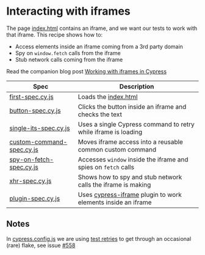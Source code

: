 # Interacting with iframes

The page [index.html](index.html) contains an iframe, and we want our tests to work with that iframe. This recipe shows how to:

- Access elements inside an iframe coming from a 3rd party domain
- Spy on `window.fetch` calls from the iframe
- Stub network calls coming from the iframe

Read the companion blog post [Working with iframes in Cypress](https://cypress.io/blog/2020/02/12/working-with-iframes-in-cypress/)

Spec | Description
--- | ---
[first-spec.cy.js](cypress/e2e/first-spec.cy.js) | Loads the [index.html](index.html)
[button-spec.cy.js](cypress/e2e/button-spec.cy.js) | Clicks the button inside an iframe and checks the text
[single-its-spec.cy.js](cypress/e2e/single-its-spec.cy.js) | Uses a single Cypress command to retry while iframe is loading
[custom-command-spec.cy.js](cypress/e2e/custom-command-spec.cy.js) | Moves iframe access into a reusable common custom command
[spy-on-fetch-spec.cy.js](cypress/e2e/spy-on-fetch-spec.cy.js) | Accesses `window` inside the iframe and spies on `fetch` calls
[xhr-spec.cy.js](cypress/e2e/xhr-spec.cy.js) | Shows how to spy and stub network calls the iframe is making
[plugin-spec.cy.js](cypress/e2e/plugin-spec.cy.js) | Uses [cypress-iframe](https://gitlab.com/kgroat/cypress-iframe) plugin to work elements inside an iframe

## Notes

In [cypress.config.js](cypress.config.js) we are using [test retries](https://on.cypress.io/test-retries) to get through an occasional (rare) flake, see issue [#558](https://github.com/cypress-io/cypress-example-recipes/issues/558)
